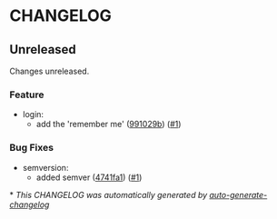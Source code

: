 # CHANGELOG

## Unreleased

Changes unreleased.

### Feature

- login:
  - add the 'remember me' ([991029b](https://github.com/cmani97/sem-demo/commit/991029bec9db5075facd67fdcee449a4bcb12416)) ([#1](https://github.com/cmani97/sem-demo/pull/1))

### Bug Fixes

- semversion:
  - added semver ([4741fa1](https://github.com/cmani97/sem-demo/commit/4741fa199f9ff12a4da4e3f4109f1e085122a461)) ([#1](https://github.com/cmani97/sem-demo/pull/1))

\* *This CHANGELOG was automatically generated by [auto-generate-changelog](https://github.com/BobAnkh/auto-generate-changelog)*
